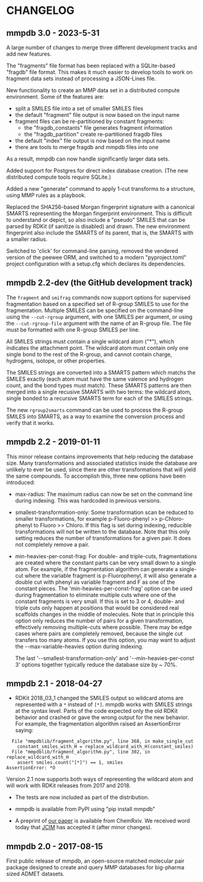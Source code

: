 # CHANGELOG

## mmpdb 3.0 - 2023-5-31

A large number of changes to merge three different development tracks
and add new features.

The "fragments" file format has been replaced with a SQLite-based
"fragdb" file format. This makes it much easier to develop tools to
work on fragment data sets instead of processing a JSON-Lines file.

New functionality to create an MMP data set in a distributed compute
environment. Some of the features are:

- split a SMILES file into a set of smaller SMILES files
- the default "fragment" file output is now based on the input name
- fragment files can be re-partitioned by constant fragments:
    - the "fragdb_constants" file generates fragment information
    - the "fragdb_partition" create re-partitioned fragdb files
- the default "index" file output is now based on the input name
- there are tools to merge fragdb and mmpdb files into one

As a result, mmpdb can now handle significantly larger data sets.

Added support for Postgres for direct index database creation. (The
new distributed compute tools require SQLite.)

Added a new "generate" command to apply 1-cut transforms to a
structure, using MMP rules as a playbook.

Replaced the SHA256-based Morgan fingerprint signature with a
canonical SMARTS representing the Morgan fingerprint environment. This
is difficult to understand or depict, so also include a "pseudo"
SMILES that can be parsed by RDKit (if sanitize is disabled) and
drawn. The new environment fingerprint also include the SMARTS of its
parent, that is, the SMARTS with a smaller radius.

Switched to 'click' for command-line parsing, removed the vendered
version of the peewee ORM, and switched to a modern "pyproject.toml"
project configuration with a setup.cfg which declares its dependencies.


## mmpdb 2.2-dev (the GitHub development track)

The `fragment` and `smifrag` commands now support options for
supervised fragmentation based on a specified set of R-group SMILES to
use for the fragmentation. Multiple SMILES can be specified on the
command-line using the `--cut-rgroup` argument, with one SMILES per
argument, or using the `--cut-rgroup-file` argument with the name of
an R-group file. The file must be formatted with one R-group SMILES
per line.

All SMILES strings must contain a single wildcard atom ("*"), which
indicates the attachment point. The wildcard atom must contain only
one single bond to the rest of the R-group, and cannot contain charge,
hydrogens, isotope, or other properties.

The SMILES strings are converted into a SMARTS pattern which matchs
the SMILES exactly (each atom must have the same valence and hydrogen
count, and the bond types must match). These SMARTS patterns are then
merged into a single recusive SMARTS with two terms: the wildcard
atom, single bonded to a recursive SMARTS term for each of the SMILES
strings.

The new `rgroup2smarts` command can be used to process the R-group
SMILES into SMARTS, as a way to examine the conversion process and
verify that it works.

## mmpdb 2.2 - 2019-01-11

  This minor release contains improvements that help reducing the 
  database size. Many transformations and associated statistics inside
  the database are unlikely to ever be used, since there are other 
  transformations that will yield the same compounds. To accomplish this, 
  three new options have been introduced:

- max-radius: The maximum radius can now be set on the command line 
  during indexing. This was hardcoded in previous versions.

- smallest-transformation-only: Some transformation scan be reduced to 
  smaller transformations, for example p-Fluoro-phenyl >> p-Chloro-phenyl
  to Fluoro >> Chloro. If this flag is set during indexing, reducible 
  transformations will not be written to the database. Note that this only
  setting reduces the number of transformations for a given pair. It does
  not completely remove a pair.

- min-heavies-per-const-frag: For double- and triple-cuts, fragmentations
  are created where the constant parts can be very small down to a single
  atom. For example, if the fragmentation algorithm can generate a single-cut 
  where the variable fragment is p-Fluorophenyl, it will also generate a
  double cut with phenyl as variable fragment and F as one of the constant
  pieces. The 'min-heavies-per-const-frag' option can be used during 
  fragmentation to eliminate multiple cuts where one of the constant fragments
  is very small. If this is set to 3 or 4, double- and triple cuts only happen
  at positions that would be considered real scaffolds changes in the middle 
  of molecules. Note that in principle this option only reduces the number 
  of pairs for a given transformation, effectively removing multiple-cuts 
  where possible. There may be edge cases where pairs are completely removed,
  because the single cut transfers too many atoms. If you use this option, you 
  may want to adjust the --max-variable-heavies option during indexing.

  The last '--smallest-transformation-only' and '--min-heavies-per-const 3' 
  options together typically reduce the database size by ~ 70%.


## mmpdb 2.1 - 2018-04-27

- RDKit 2018\_03\_1 changed the SMILES output so wildcard atoms are
  represented with a `*` instead of `[*]`. mmpdb works with SMILES
  strings at the syntax level. Parts of the code expected only the old
  RDKit behavior and crashed or gave the wrong output for the new
  behavior. For example, the fragmentation algorithm raised an
  AssertionError saying:

```
  File "mmpdblib/fragment_algorithm.py", line 368, in make_single_cut
    constant_smiles_with_H = replace_wildcard_with_H(constant_smiles)
  File "mmpdblib/fragment_algorithm.py", line 302, in replace_wildcard_with_H
    assert smiles.count("[*]") == 1, smiles
AssertionError: *O
```

  Version 2.1 now supports both ways of representing the wildcard atom
  and will work with RDKit releases from 2017 and 2018.

- The tests are now included as part of the distribution.

- mmpdb is available from PyPI using "pip install mmpdb"

- A preprint of 
  [our paper](https://chemrxiv.org/articles/mmpdb_An_Open_Source_Matched_Molecular_Pair_Platform_for_Large_Multi-Property_Datasets/5999375)
  is available from ChemRxiv. We received word today that
  [JCIM](https://pubs.acs.org/journal/jcisd8) has accepted it (after
  minor changes).


## mmpdb 2.0 - 2017-08-15

First public release of mmpdb, an open-source matched molecular pair
package designed to create and query MMP databases for big-pharma
sized ADMET datasets.
